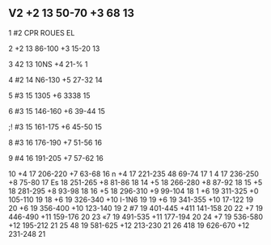 ## V2 +2 13 50-70 +3 68 13

1 #2 CPR ROUES EL

2 +2 13 86-100 +3 15-20 13

3 42 13 10NS +4 21-% 1

4 #2 14 N6-130 +5 27-32 14

5 #3 15 1305 +6 3338 15

6 #3 15 146-160 +6 39-44 15

;! #3 15 161-175 +6 45-50 15

8 #3 16 176-190 +7 51-56 16

9 #4 16 191-205 +7 57-62 16

10 +4 17 206-220 +7 63-68 16
n +4 17 221-235 48 69-74 17
1 4 17 236-250 +8 75-80 17
Es 18 251-265 +8 81-86 18
14 +5 18 266-280 +8 87-92 18
15 +5 18 281-295 +8 93-98 18
16 +5 18 296-310 +9 99-104 18
1 +6 19 311-325 +0 105-110 19
18 +6 19 326-340 +10 I-1N6 19
19 +6 19 341-355 +10 17-122 19
20 +6 19 356-400 +10 123-140 19
2 #7 19 401-445 +411 141-158 20
22 +7 19 446-490 +11 159-176 20
23 «7 19 491-535 +11 177-194 20
24 +7 19 536-580 +12 195-212 21
25 48 19 581-625 +12 213-230 21
26 418 19 626-670 +12 231-248 21